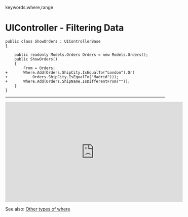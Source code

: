 ﻿keywords:where,range
# UIController - Filtering Data 

```csdiff
public class ShowOrders : UIControllerBase
{

    public readonly Models.Orders Orders = new Models.Orders();
    public ShowOrders()
    {
        From = Orders;
+       Where.Add(Orders.ShipCity.IsEqualTo("London").Or(
+           Orders.ShipCity.IsEqualTo("Madrid")));
+       Where.Add(Orders.ShipName.IsDifferentFrom(""));
    }
}
```
---
<iframe width="560" height="315" src="https://www.youtube.com/embed/4RdbTuXP5Sc?list=PL1DEQjXG2xnKwhPzEwuvVkEL7a_D9-pkL" frameborder="0" allowfullscreen></iframe>


See also: [Other types of where](Other-Types-Of-Where.html)